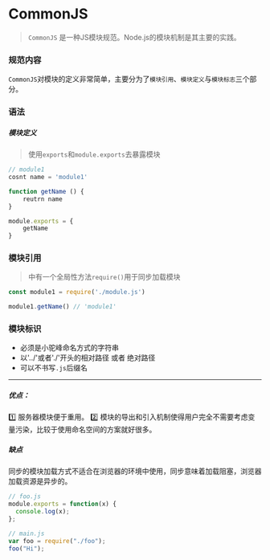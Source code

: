 # CommonJS

> `CommonJS` 是一种JS模块规范。Node.js的模块机制是其主要的实践。

### 规范内容
`CommonJS`对模块的定义非常简单，主要分为了`模块引用`、`模块定义`与`模块标志`三个部分。
### 语法

##### 模块定义
> 使用`exports`和`module.exports`去暴露模块

```js
// module1
cosnt name = 'module1'

function getName () {
    reutrn name
}

module.exports = {
    getName
}
```

### 模块引用
> 中有一个全局性方法`require()`用于同步加载模块
```js
const module1 = require('./module.js')

module1.getName() // 'module1'
```

### 模块标识
* 必须是小驼峰命名方式的字符串
* 以'../'或者'./'开头的相对路径 或者 绝对路径
* 可以不书写`.js`后缀名

___
##### 优点：
1️⃣ 服务器模块便于重用。
2️⃣ 模块的导出和引入机制使得用户完全不需要考虑变量污染，比较于使用命名空间的方案就好很多。

##### 缺点
同步的模块加载方式不适合在浏览器的环境中使用，同步意味着加载阻塞，浏览器加载资源是异步的。
```js
// foo.js
module.exports = function(x) {
  console.log(x);
};

// main.js
var foo = require("./foo");
foo("Hi");
```
